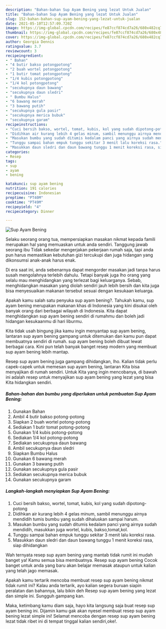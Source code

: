 ```yaml
---
description: "Bahan-bahan Sup Ayam Bening yang lezat Untuk Jualan"
title: "Bahan-bahan Sup Ayam Bening yang lezat Untuk Jualan"
slug: 152-bahan-bahan-sup-ayam-bening-yang-lezat-untuk-jualan
date: 2021-05-10T12:57:09.720Z
image: https://img-global.cpcdn.com/recipes/fe87ccf874cd7a26/680x482cq70/sup-ayam-bening-foto-resep-utama.jpg
thumbnail: https://img-global.cpcdn.com/recipes/fe87ccf874cd7a26/680x482cq70/sup-ayam-bening-foto-resep-utama.jpg
cover: https://img-global.cpcdn.com/recipes/fe87ccf874cd7a26/680x482cq70/sup-ayam-bening-foto-resep-utama.jpg
author: Georgia Dennis
ratingvalue: 3.7
reviewcount: 3
recipeingredient:
- " Bahan"
- "4 butir bakso potongpotong"
- "2 buah wortel potongpotong"
- "1 butir tomat potongpotong"
- "1/4 kubis potongpotong"
- "1/4 kol potongpotong"
- "secukupnya daun bawang"
- "secukupnya daun sledri"
- " Bumbu Halus"
- "6 bawang merah"
- "3 bawang putih"
- "secukupnya gula pasir"
- "secukupnya merica bubuk"
- "secukupnya garam"
recipeinstructions:
- "Cuci bersih bakso, wortel, tomat, kubis, kol yang sudah dipotong-potong"
- "Didihkan air kurang lebih 4 gelas minum, sambil menunggu airnya mendidih tumis bumbu yang sudah dihaluskan sampai harum."
- "Masukan bumbu yang sudah ditumis kedalam panci yang airnya sudah mendidih, masukkan juga wortel, kubis, bakso,tomat,kol."
- "Tunggu sampai bahan empuk tunggu sekitar 3 menit lalu koreksi rasa."
- "Masukkan daun sledri dan daun bawang tunggu 1 menit koreksi rasa, siap dihidangkan"
categories:
- Resep
tags:
- sup
- ayam
- bening

katakunci: sup ayam bening 
nutrition: 191 calories
recipecuisine: Indonesian
preptime: "PT40M"
cooktime: "PT49M"
recipeyield: "4"
recipecategory: Dinner

---
```



![Sup Ayam Bening](https://img-global.cpcdn.com/recipes/fe87ccf874cd7a26/680x482cq70/sup-ayam-bening-foto-resep-utama.jpg)

Selaku seorang orang tua, mempersiapkan masakan nikmat kepada famili merupakan hal yang memuaskan untuk anda sendiri. Tanggung jawab seorang ibu Tidak sekedar mengerjakan pekerjaan rumah saja, tapi anda pun harus memastikan kebutuhan gizi tercukupi dan juga hidangan yang dikonsumsi anak-anak harus enak.

Di era  saat ini, anda sebenarnya dapat mengorder masakan jadi tanpa harus susah mengolahnya terlebih dahulu. Tetapi banyak juga lho orang yang selalu mau menghidangkan yang terlezat bagi keluarganya. Sebab, menghidangkan masakan yang diolah sendiri jauh lebih bersih dan kita juga bisa menyesuaikan makanan tersebut sesuai dengan kesukaan keluarga. 



Apakah kamu salah satu penyuka sup ayam bening?. Tahukah kamu, sup ayam bening merupakan makanan khas di Indonesia yang kini disukai oleh banyak orang dari berbagai wilayah di Indonesia. Kita dapat menghidangkan sup ayam bening sendiri di rumahmu dan boleh jadi hidangan kesukaanmu di hari liburmu.

Kita tidak usah bingung jika kamu ingin menyantap sup ayam bening, lantaran sup ayam bening gampang untuk ditemukan dan kamu pun dapat membuatnya sendiri di rumah. sup ayam bening boleh dibuat lewat berbagai cara. Kini pun telah banyak banget resep modern yang membuat sup ayam bening lebih mantap.

Resep sup ayam bening juga gampang dihidangkan, lho. Kalian tidak perlu capek-capek untuk memesan sup ayam bening, lantaran Kita bisa menyajikan di rumah sendiri. Untuk Kita yang ingin mencobanya, di bawah ini adalah resep untuk menyajikan sup ayam bening yang lezat yang bisa Kita hidangkan sendiri.

<!--inarticleads1-->

##### Bahan-bahan dan bumbu yang diperlukan untuk pembuatan Sup Ayam Bening:

1. Gunakan  Bahan
1. Ambil 4 butir bakso potong-potong
1. Siapkan 2 buah wortel potong-potong
1. Sediakan 1 butir tomat potong-potong
1. Gunakan 1/4 kubis potong-potong
1. Sediakan 1/4 kol potong-potong
1. Sediakan secukupnya daun bawang
1. Ambil secukupnya daun sledri
1. Siapkan  Bumbu Halus
1. Gunakan 6 bawang merah
1. Gunakan 3 bawang putih
1. Gunakan secukupnya gula pasir
1. Sediakan secukupnya merica bubuk
1. Gunakan secukupnya garam




<!--inarticleads2-->

##### Langkah-langkah menyiapkan Sup Ayam Bening:

1. Cuci bersih bakso, wortel, tomat, kubis, kol yang sudah dipotong-potong
1. Didihkan air kurang lebih 4 gelas minum, sambil menunggu airnya mendidih tumis bumbu yang sudah dihaluskan sampai harum.
1. Masukan bumbu yang sudah ditumis kedalam panci yang airnya sudah mendidih, masukkan juga wortel, kubis, bakso,tomat,kol.
1. Tunggu sampai bahan empuk tunggu sekitar 3 menit lalu koreksi rasa.
1. Masukkan daun sledri dan daun bawang tunggu 1 menit koreksi rasa, siap dihidangkan




Wah ternyata resep sup ayam bening yang mantab tidak rumit ini mudah banget ya! Kamu semua bisa membuatnya. Resep sup ayam bening Cocok banget untuk anda yang baru akan belajar memasak ataupun untuk kalian yang telah jago memasak.

Apakah kamu tertarik mencoba membuat resep sup ayam bening nikmat tidak rumit ini? Kalau anda tertarik, ayo kalian segera buruan siapin peralatan dan bahannya, lalu bikin deh Resep sup ayam bening yang lezat dan simple ini. Sungguh gampang kan. 

Maka, ketimbang kamu diam saja, hayo kita langsung saja buat resep sup ayam bening ini. Dijamin kamu gak akan nyesel membuat resep sup ayam bening lezat simple ini! Selamat mencoba dengan resep sup ayam bening lezat tidak ribet ini di tempat tinggal kalian sendiri,oke!.

